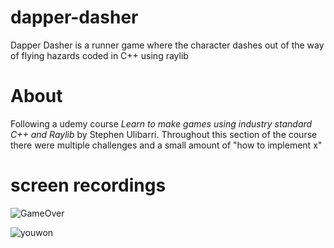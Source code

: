 # dapper-dasher
Dapper Dasher is a runner game where the character dashes out of the way of flying hazards coded in C++ using raylib

# About
Following a udemy course *Learn to make games using industry standard C++ and Raylib* by Stephen Ulibarri. Throughout this section of the course there were multiple challenges and a small amount of "how to implement x"

# screen recordings
![GameOver](https://user-images.githubusercontent.com/35864046/189510392-79e02c0f-bbc6-421e-a3ff-d7660a70b530.gif)

![youwon](https://user-images.githubusercontent.com/35864046/189510396-a26ffce9-5ae9-40fb-b703-7d3306aaa18b.gif)
